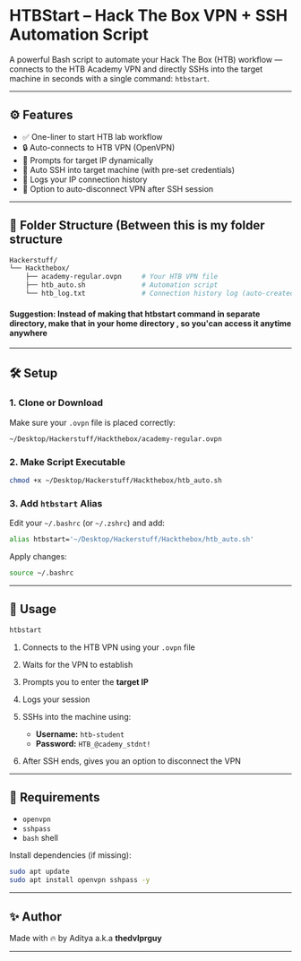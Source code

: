 # HTBStart – Hack The Box VPN + SSH Automation Script

A powerful Bash script to automate your Hack The Box (HTB) workflow — connects to the HTB Academy VPN and directly SSHs into the target machine in seconds with a single command: `htbstart`.

---

## ⚙️ Features

* ✅ One-liner to start HTB lab workflow
* 🔒 Auto-connects to HTB VPN (OpenVPN)
* 🧠 Prompts for target IP dynamically
* 🧠 Auto SSH into target machine (with pre-set credentials)
* 📁 Logs your IP connection history
* 🛑 Option to auto-disconnect VPN after SSH session

---

## 📁 Folder Structure (Between this is my folder structure

```bash
Hackerstuff/
└── Hackthebox/
    ├── academy-regular.ovpn     # Your HTB VPN file
    ├── htb_auto.sh              # Automation script
    └── htb_log.txt              # Connection history log (auto-created)
```

#### Suggestion: Instead of making that htbstart command in separate directory,  make that in your home directory , so you'can access it anytime anywhere
---

## 🛠️ Setup

### 1. Clone or Download

Make sure your `.ovpn` file is placed correctly:

```bash
~/Desktop/Hackerstuff/Hackthebox/academy-regular.ovpn
```

### 2. Make Script Executable

```bash
chmod +x ~/Desktop/Hackerstuff/Hackthebox/htb_auto.sh
```

### 3. Add `htbstart` Alias

Edit your `~/.bashrc` (or `~/.zshrc`) and add:

```bash
alias htbstart='~/Desktop/Hackerstuff/Hackthebox/htb_auto.sh'
```

Apply changes:

```bash
source ~/.bashrc
```

---

## 🚀 Usage

```bash
htbstart
```

1. Connects to the HTB VPN using your `.ovpn` file
2. Waits for the VPN to establish
3. Prompts you to enter the **target IP**
4. Logs your session
5. SSHs into the machine using:

   * **Username:** `htb-student`
   * **Password:** `HTB_@cademy_stdnt!`
6. After SSH ends, gives you an option to disconnect the VPN

---

## 🧩 Requirements

* `openvpn`
* `sshpass`
* `bash` shell

Install dependencies (if missing):

```bash
sudo apt update
sudo apt install openvpn sshpass -y
```
---

## ✨ Author

Made with 🔥 by Aditya a.k.a **thedvlprguy**

---
